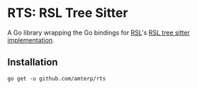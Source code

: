 # RTS: RSL Tree Sitter

A Go library wrapping the Go bindings for [RSL](https://github.com/amterp/rad)'s [RSL tree sitter implementation](https://github.com/amterp/tree-sitter-rsl).

## Installation

```
go get -u github.com/amterp/rts
```
